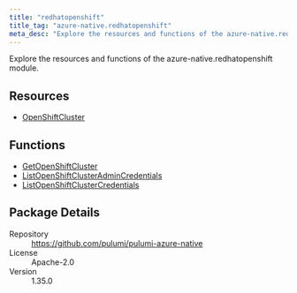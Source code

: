 ```yaml
---
title: "redhatopenshift"
title_tag: "azure-native.redhatopenshift"
meta_desc: "Explore the resources and functions of the azure-native.redhatopenshift module."
---
```


<!-- WARNING: this file was generated by Pulumi Docs Generator. -->
<!-- Do not edit by hand unless you're certain you know what you are doing! -->

Explore the resources and functions of the azure-native.redhatopenshift module.

<h2 id="resources">Resources</h2>
<ul class="api">
    <li><a href="openshiftcluster" title="OpenShiftCluster"><span class="symbol resource"></span>OpenShiftCluster</a></li>
</ul>

<h2 id="functions">Functions</h2>
<ul class="api">
    <li><a href="getopenshiftcluster" title="GetOpenShiftCluster"><span class="symbol function"></span>GetOpenShiftCluster</a></li>
    <li><a href="listopenshiftclusteradmincredentials" title="ListOpenShiftClusterAdminCredentials"><span class="symbol function"></span>ListOpenShiftClusterAdminCredentials</a></li>
    <li><a href="listopenshiftclustercredentials" title="ListOpenShiftClusterCredentials"><span class="symbol function"></span>ListOpenShiftClusterCredentials</a></li>
</ul>

<h2 id="package-details">Package Details</h2>
<dl class="package-details">
	<dt>Repository</dt>
	<dd><a href="https://github.com/pulumi/pulumi-azure-native">https://github.com/pulumi/pulumi-azure-native</a></dd>
	<dt>License</dt>
	<dd>Apache-2.0</dd>
	<dt>Version</dt>
	<dd>1.35.0</dd>
</dl>

